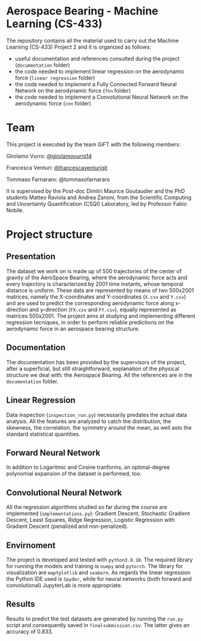 # Aerospace Bearing - Machine Learning (CS-433)
The repository contains all the material used to carry out the Machine Learning (CS-433) Project 2 and it is organized as follows:
 - useful documentation and references consulted during the project (`documentation` folder)
 - the code needed to implement linear regression on the aerodynamic force (`linear regression` folder)
 - the code needed to implement a Fully Connected Forward Neural Network on the aerodynamic force (`fnn` folder)
 - the code needed to implement a Convolutional Neural Network on the aerodynamic force (`cnn` folder)
 
# Team
This project is executed by the team GiFT with the following members:

Girolamo Vurro: [@girolamovurro14](https://github.com/girolamovurro14)

Francesca Venturi: [@francescaventurigit](https://github.com/francescaventurigit)

Tommaso Farnararo: @tommasofarnararo

It is supervised by the Post-doc Dimitri Maurice Goutaudier and the PhD students Matteo Raviola and Andrea Zanoni, from the Scientific Computing and Uncertainty Quantification (CSQI) Laboratory, led by Professor Fabio Nobile.


# Project structure

## Presentation
The dataset we work on is made up of 500 trajectories of the center of gravity of the AeroSpace Bearing, where the aerodynamic force acts and every trajectory is characterized by 2001 time instants, whose temporal distance is uniform. These data are represented by means of two 500x2001 matrices, namely the X-coordinates and Y-coordinates (`X.csv` and `Y.csv`) and are used to predict the corresponding aerodynamic force along x-direction and y-direction (`FX.csv` and `FY.csv`), equally represented as matrices 500x2001. The project aims at studying and implementing different regression tecniques, in order to perform reliable predictions on the aerodynamic force in an aerospace bearing structure.

## Documentation
The documentation has been provided by the supervisors of the project, after a superficial, but still straightforward, explanation of the physical structure we deal with: the Aerospace Bearing. All the references are in the `documentation` folder.

## Linear Regression
Data inspection (`inspection_run.py`) necessarily predates the actual data analysis. All the features are analyzed to catch the distribution, the skewness, the correlation, the symmetry around the mean, as well asto the standard statistical quantities.

## Forward Neural Network
In addition to Logaritmic and Cosine tranforms, an optimal-degree polynomial expansion of the dataset is performed, too.

## Convolutional Neural Network
All the regression algorithms studied so far during the course are implemented (`implementations.py`): Gradient Descent, Stochastic Gradient Descent, Least Squares, Ridge Regression, Logistic Regression with Gradient Descent (penalized and non-penalized).

## Envirnoment
The project is developed and tested with `python3.8.10`. The required library for running the models and training is `numpy` and `pytorch`. The library for visualization are `maptplotlib` and `seaborn`. As regards the linear regression the Python IDE used is `Spyder`, while for neural networks (both forward and convolutional) JupyterLab is more appropriate.

## Results
Results to predict the test datasets are generated by running the `run.py` script and consequently saved in `finalsubmission.csv`. The latter gives an accuracy of 0.833.
